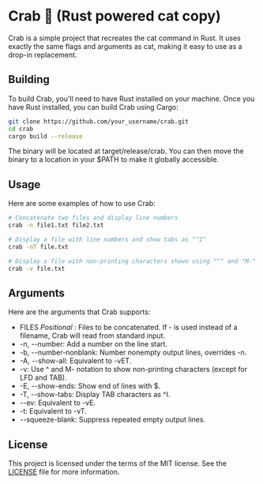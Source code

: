 # Crab 🦀 (Rust powered cat copy)

Crab is a simple project that recreates the cat command in Rust. It uses exactly the same flags and arguments as cat, making it easy to use as a drop-in replacement.

## Building
To build Crab, you'll need to have Rust installed on your machine. Once you have Rust installed, you can build Crab using Cargo:
```bash
git clone https://github.com/your_username/crab.git
cd crab
cargo build --release
```
The binary will be located at target/release/crab. You can then move the binary to a location in your $PATH to make it globally accessible.

## Usage
Here are some examples of how to use Crab:
```bash
# Concatenate two files and display line numbers
crab -n file1.txt file2.txt

# Display a file with line numbers and show tabs as "^I"
crab -nT file.txt

# Display a file with non-printing characters shown using "^" and "M-"
crab -v file.txt
```

## Arguments
Here are the arguments that Crab supports:

- FILES *Positional* : Files to be concatenated. If - is used instead of a filename, Crab will read from standard input.
- -n, --number: Add a number on the line start.
- -b, --number-nonblank: Number nonempty output lines, overrides -n.
- -A, --show-all: Equivalent to -vET.
- -v: Use ^ and M- notation to show non-printing characters (except for LFD and TAB).
- -E, --show-ends: Show end of lines with $.
- -T, --show-tabs: Display TAB characters as ^I.
- --ev: Equivalent to -vE.
- -t: Equivalent to -vT.
- --squeeze-blank: Suppress repeated empty output lines.

## License
This project is licensed under the terms of the MIT license. See the [LICENSE](LICENSE) file for more information.